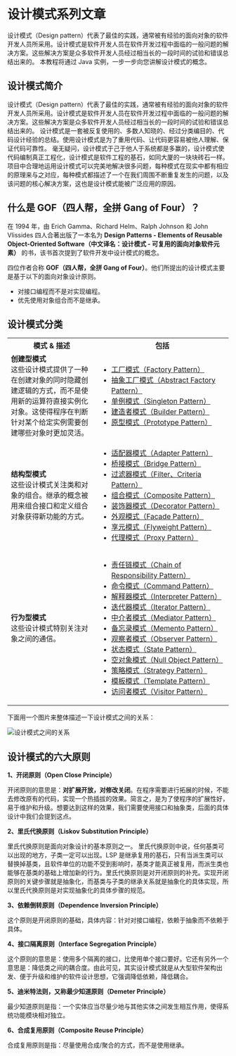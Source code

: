 # 设计模式系列文章

设计模式（Design pattern）代表了最佳的实践，通常被有经验的面向对象的软件开发人员所采用。设计模式是软件开发人员在软件开发过程中面临的一般问题的解决方案。这些解决方案是众多软件开发人员经过相当长的一段时间的试验和错误总结出来的。
本教程将通过 Java 实例，一步一步向您讲解设计模式的概念。

## 设计模式简介

设计模式（Design pattern）代表了最佳的实践，通常被有经验的面向对象的软件开发人员所采用。设计模式是软件开发人员在软件开发过程中面临的一般问题的解决方案。这些解决方案是众多软件开发人员经过相当长的一段时间的试验和错误总结出来的。
设计模式是一套被反复使用的、多数人知晓的、经过分类编目的、代码设计经验的总结。使用设计模式是为了重用代码、让代码更容易被他人理解、保证代码可靠性。 毫无疑问，设计模式于己于他人于系统都是多赢的，设计模式使代码编制真正工程化，设计模式是软件工程的基石，如同大厦的一块块砖石一样。项目中合理地运用设计模式可以完美地解决很多问题，每种模式在现实中都有相应的原理来与之对应，每种模式都描述了一个在我们周围不断重复发生的问题，以及该问题的核心解决方案，这也是设计模式能被广泛应用的原因。

## 什么是 GOF（四人帮，全拼 Gang of Four）？

在 1994 年，由 Erich Gamma、Richard Helm、Ralph Johnson 和 John Vlissides 四人合著出版了一本名为 **Design Patterns - Elements of Reusable Object-Oriented Software（中文译名：设计模式 - 可复用的面向对象软件元素）** 的书，该书首次提到了软件开发中设计模式的概念。

四位作者合称 **GOF（四人帮，全拼 Gang of Four）**。他们所提出的设计模式主要是基于以下的面向对象设计原则。

- 对接口编程而不是对实现编程。
- 优先使用对象组合而不是继承。

## 设计模式分类

<table><tbody><tr><th width="40%">模式 &amp; 描述</th><th>包括</th></tr><tr><td><b>创建型模式</b><br>这些设计模式提供了一种在创建对象的同时隐藏创建逻辑的方式，而不是使用新的运算符直接实例化对象。这使得程序在判断针对某个给定实例需要创建哪些对象时更加灵活。</td><td><ul><li><a href="factory.md">工厂模式（Factory Pattern）</a></li><li><a href="abstract-factory.md">抽象工厂模式（Abstract Factory Pattern）</a></li><li><a href="single_pattern/design-pattern-singleton.md">单例模式（Singleton Pattern）</a></li><li><a href="builder.md">建造者模式（Builder Pattern）</a></li><li><a href="prototype.md">原型模式（Prototype Pattern）</a></li></ul></td></tr><tr><td><b>结构型模式</b><br>这些设计模式关注类和对象的组合。继承的概念被用来组合接口和定义组合对象获得新功能的方式。</td><td><ul><li><a href="adapter_pattern/adapter.md">适配器模式（Adapter Pattern）</a></li><li><a href="bridge.md">桥接模式（Bridge Pattern）</a></li><li><a href="filter.md">过滤器模式（Filter、Criteria Pattern）</a></li><li><a href="composite.md">组合模式（Composite Pattern）</a></li><li><a href="decorator.md">装饰器模式（Decorator Pattern）</a></li><li><a href="facade.md">外观模式（Facade Pattern）</a></li><li><a href="flyweight.md">享元模式（Flyweight Pattern）</a></li><li><a href="proxy.md">代理模式（Proxy Pattern）</a></li></ul></td></tr><tr><td><b>行为型模式</b><br>这些设计模式特别关注对象之间的通信。</td><td><ul><li><a href="responsibility_pattern/responsibility_pattern.md">责任链模式（Chain of Responsibility Pattern）</a></li><li><a href="command.md">命令模式（Command Pattern）</a></li><li><a href="interpreter.md">解释器模式（Interpreter Pattern）</a></li><li><a href="iterator.md">迭代器模式（Iterator Pattern）</a></li><li><a href="mediator.md">中介者模式（Mediator Pattern）</a></li><li><a href="memento.md">备忘录模式（Memento Pattern）</a></li><li><a href="observer_pattern\Observer.md">观察者模式（Observer Pattern）</a></li><li><a href="state.md">状态模式（State Pattern）</a></li><li><a href="null-object.md">空对象模式（Null Object Pattern）</a></li><li><a href="strategy.md">策略模式（Strategy Pattern）</a></li><li><a href="template.md">模板模式（Template Pattern）</a></li><li><a href="visitor.md">访问者模式（Visitor Pattern）</a></li></ul></td></tr></tbody></table>

下面用一个图片来整体描述一下设计模式之间的关系：

![设计模式之间的关系](https://i.imgur.com/AphlR8m.jpg)

## 设计模式的六大原则

**1、开闭原则（Open Close Principle）**

开闭原则的意思是：**对扩展开放，对修改关闭**。在程序需要进行拓展的时候，不能去修改原有的代码，实现一个热插拔的效果。简言之，是为了使程序的扩展性好，易于维护和升级。想要达到这样的效果，我们需要使用接口和抽象类，后面的具体设计中我们会提到这点。

**2、里氏代换原则（Liskov Substitution Principle）**

里氏代换原则是面向对象设计的基本原则之一。 里氏代换原则中说，任何基类可以出现的地方，子类一定可以出现。LSP 是继承复用的基石，只有当派生类可以替换掉基类，且软件单位的功能不受到影响时，基类才能真正被复用，而派生类也能够在基类的基础上增加新的行为。里氏代换原则是对开闭原则的补充。实现开闭原则的关键步骤就是抽象化，而基类与子类的继承关系就是抽象化的具体实现，所以里氏代换原则是对实现抽象化的具体步骤的规范。

**3、依赖倒转原则（Dependence Inversion Principle）**

这个原则是开闭原则的基础，具体内容：针对对接口编程，依赖于抽象而不依赖于具体。

**4、接口隔离原则（Interface Segregation Principle）**

这个原则的意思是：使用多个隔离的接口，比使用单个接口要好。它还有另外一个意思是：降低类之间的耦合度。由此可见，其实设计模式就是从大型软件架构出发、便于升级和维护的软件设计思想，它强调降低依赖，降低耦合。

**5、迪米特法则，又称最少知道原则（Demeter Principle）**

最少知道原则是指：一个实体应当尽量少地与其他实体之间发生相互作用，使得系统功能模块相对独立。

**6、合成复用原则（Composite Reuse Principle）**

合成复用原则是指：尽量使用合成/聚合的方式，而不是使用继承。
